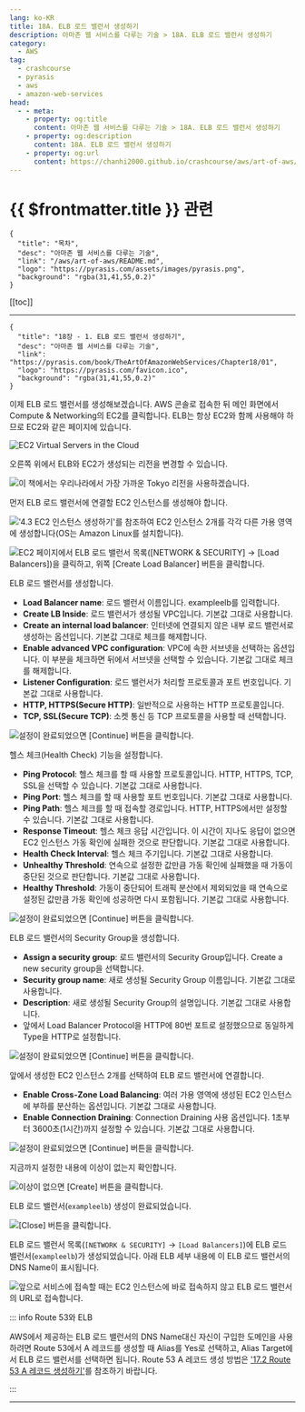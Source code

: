 ```yaml
---
lang: ko-KR
title: 18A. ELB 로드 밸런서 생성하기
description: 아마존 웹 서비스를 다루는 기술 > 18A. ELB 로드 밸런서 생성하기
category:
  - AWS
tag: 
  - crashcourse
  - pyrasis
  - aws 
  - amazon-web-services
head:
  - - meta:
    - property: og:title
      content: 아마존 웹 서비스를 다루는 기술 > 18A. ELB 로드 밸런서 생성하기
    - property: og:description
      content: 18A. ELB 로드 밸런서 생성하기
    - property: og:url
      content: https://chanhi2000.github.io/crashcourse/aws/art-of-aws/18A.html
---
```


# {{ $frontmatter.title }} 관련

```component VPCard
{
  "title": "목차",
  "desc": "아마존 웹 서비스를 다루는 기술",
  "link": "/aws/art-of-aws/README.md",
  "logo": "https://pyrasis.com/assets/images/pyrasis.png",
  "background": "rgba(31,41,55,0.2)"
}
```

[[toc]]

---

```component VPCard
{
  "title": "18장 - 1. ELB 로드 밸런서 생성하기",
  "desc": "아마존 웹 서비스를 다루는 기술",
  "link": "https://pyrasis.com/book/TheArtOfAmazonWebServices/Chapter18/01",
  "logo": "https://pyrasis.com/favicon.ico",
  "background": "rgba(31,41,55,0.2)"
}
```

이제 ELB 로드 밸런서를 생성해보겠습니다. AWS 콘솔로 접속한 뒤 메인 화면에서 Compute & Networking의 EC2를 클릭합니다. ELB는 항상 EC2와 함께 사용해야 하므로 EC2와 같은 페이지에 있습니다.

![EC2 Virtual Servers in the Cloud](https://pyrasis.com/assets/images/TheArtOfAmazonWebServicesChapter18/3_.png)

오른쪽 위에서 ELB와 EC2가 생성되는 리전을 변경할 수 있습니다.

![이 책에서는 우리나라에서 가장 가까운 Tokyo 리전을 사용하겠습니다.](https://pyrasis.com/assets/images/TheArtOfAmazonWebServicesChapter18/4_.png)

먼저 ELB 로드 밸런서에 연결할 EC2 인스턴스를 생성해야 합니다.

![['4.3 EC2 인스턴스 생성하기'](4C.md)를 참조하여 EC2 인스턴스 2개를 각각 다른 가용 영역에 생성합니다(OS는 Amazon Linux를 설치합니다).](https://pyrasis.com/assets/images/TheArtOfAmazonWebServicesChapter18/5_.png)

![EC2 페이지에서 ELB 로드 밸런서 목록(<FontIcon icon="iconfont icon-select"/>`[NETWORK & SECURITY]` → `[Load Balancers]`)을 클릭하고, 위쪽 <FontIcon icon="iconfont icon-select"/>`[Create Load Balancer]` 버튼을 클릭합니다.](https://pyrasis.com/assets/images/TheArtOfAmazonWebServicesChapter18/6_.png)

ELB 로드 밸런서를 생성합니다.

- **Load Balancer name**: 로드 밸런서 이름입니다. exampleelb를 입력합니다.
- **Create LB Inside**: 로드 밸런서가 생성될 VPC입니다. 기본값 그대로 사용합니다.
- **Create an internal load balancer**: 인터넷에 연결되지 않은 내부 로드 밸런서로 생성하는 옵션입니다. 기본값 그대로 체크를 해제합니다.
- **Enable advanced VPC configuration**: VPC에 속한 서브넷을 선택하는 옵션입니다. 이 부분을 체크하면 뒤에서 서브넷을 선택할 수 있습니다. 기본값 그대로 체크를 해제합니다.
- **Listener Configuration**: 로드 밸런서가 처리할 프로토콜과 포트 번호입니다. 기본값 그대로 사용합니다.
- **HTTP, HTTPS(Secure HTTP)**: 일반적으로 사용하는 HTTP 프로토콜입니다.
- **TCP, SSL(Secure TCP)**: 소켓 통신 등 TCP 프로토콜을 사용할 때 선택합니다.

![설정이 완료되었으면 <FontIcon icon="iconfont icon-select"/>`[Continue]` 버튼을 클릭합니다.](https://pyrasis.com/assets/images/TheArtOfAmazonWebServicesChapter18/7_.png)

헬스 체크(Health Check) 기능을 설정합니다.

- **Ping Protocol**: 헬스 체크를 할 때 사용할 프로토콜입니다. HTTP, HTTPS, TCP, SSL을 선택할 수 있습니다. 기본값 그대로 사용합니다.
- **Ping Port**: 헬스 체크를 할 때 사용할 포트 번호입니다. 기본값 그대로 사용합니다.
- **Ping Path**: 헬스 체크를 할 때 접속할 경로입니다. HTTP, HTTPS에서만 설정할 수 있습니다. 기본값 그대로 사용합니다.
- **Response Timeout**: 헬스 체크 응답 시간입니다. 이 시간이 지나도 응답이 없으면 EC2 인스턴스 가동 확인에 실패한 것으로 판단합니다. 기본값 그대로 사용합니다.
- **Health Check Interval**: 헬스 체크 주기입니다. 기본값 그대로 사용합니다.
- **Unhealthy Threshold**: 연속으로 설정한 값만큼 가동 확인에 실패했을 때 가동이 중단된 것으로 판단합니다. 기본값 그대로 사용합니다.
- **Healthy Threshold**: 가동이 중단되어 트래픽 분산에서 제외되었을 때 연속으로 설정된 값만큼 가동 확인에 성공하면 다시 포함됩니다. 기본값 그대로 사용합니다.

![설정이 완료되었으면 <FontIcon icon="iconfont icon-select"/>`[Continue]` 버튼을 클릭합니다.](https://pyrasis.com/assets/images/TheArtOfAmazonWebServicesChapter18/8_.png)

ELB 로드 밸런서의 Security Group을 생성합니다.

- **Assign a security group**: 로드 밸런서의 Security Group입니다. Create a new security group을 선택합니다.
- **Security group name**: 새로 생성될 Security Group 이름입니다. 기본값 그대로 사용합니다.
- **Description**: 새로 생성될 Security Group의 설명입니다. 기본값 그대로 사용합니다.
- 앞에서 Load Balancer Protocol을 HTTP에 80번 포트로 설정했으므로 동일하게 Type을 HTTP로 설정합니다.

![설정이 완료되었으면 <FontIcon icon="iconfont icon-select"/>`[Continue]` 버튼을 클릭합니다.](https://pyrasis.com/assets/images/TheArtOfAmazonWebServicesChapter18/9_.png)

앞에서 생성한 EC2 인스턴스 2개를 선택하여 ELB 로드 밸런서에 연결합니다.

- **Enable Cross-Zone Load Balancing**: 여러 가용 영역에 생성된 EC2 인스턴스에 부하를 분산하는 옵션입니다. 기본값 그대로 사용합니다.
- **Enable Connection Draining**: Connection Draining 사용 옵션입니다. 1초부터 3600초(1시간)까지 설정할 수 있습니다. 기본값 그대로 사용합니다.

![설정이 완료되었으면 <FontIcon icon="iconfont icon-select"/>`[Continue]` 버튼을 클릭합니다.](https://pyrasis.com/assets/images/TheArtOfAmazonWebServicesChapter18/10_.png)

지금까지 설정한 내용에 이상이 없는지 확인합니다.

![이상이 없으면 <FontIcon icon="iconfont icon-select"/>`[Create]` 버튼을 클릭합니다.](https://pyrasis.com/assets/images/TheArtOfAmazonWebServicesChapter18/11_.png)

ELB 로드 밸런서(`exampleelb`) 생성이 완료되었습니다.

![<FontIcon icon="iconfont icon-select"/>`[Close]` 버튼을 클릭합니다.](https://pyrasis.com/assets/images/TheArtOfAmazonWebServicesChapter18/12_.png)

ELB 로드 밸런서 목록(<FontIcon icon="iconfont icon-select"/>`[NETWORK & SECURITY]` → `[Load Balancers]`)에 ELB 로드 밸런서(`exampleelb`)가 생성되었습니다. 아래 ELB 세부 내용에 이 ELB 로드 밸런서의 DNS Name이 표시됩니다.

![앞으로 서비스에 접속할 때는 EC2 인스턴스에 바로 접속하지 않고 ELB 로드 밸런서의 URL로 접속합니다.](https://pyrasis.com/assets/images/TheArtOfAmazonWebServicesChapter18/13_.png)

::: info Route 53와 ELB

AWS에서 제공하는 ELB 로드 밸런서의 DNS Name대신 자신이 구입한 도메인을 사용하려면 Route 53에서 A 레코드를 생성할 때 Alias를 Yes로 선택하고, Alias Target에서 ELB 로드 밸런서를 선택하면 됩니다.
Route 53 A 레코드 생성 방법은 ['17.2 Route 53 A 레코드 생성하기'](17B.md)를 참조하기 바랍니다.

:::

---

<TagLinks />